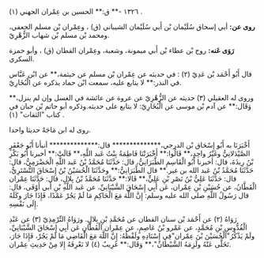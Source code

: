 ١٣٢٦ -** ق:** الحسين بن عِمْران الجهني (١) .

**روى عن:** أبي إسحاق سُلَيْمان بْن أَبي سُلَيْمان الشيباني (ق) ، وعِمْران بْن مسلم الجعفي، ومحمد بْن مسلم بْن شهاب الزُّهْرِيّ.

**رَوَى عَنه:** روح بْن عطاء بْن أَبي ميمونة، وشعبة، وعِمْران القطان (ق) ، وأبو حمزة السكري.

قال أَبُو أَحْمَد بْن عَدِيّ (٢) : في حديثه عن عِمْران بْن مسلم عن خيثمة،** عن ابْن عَبَّاس في النذر:** لا يتابع عليه، سمعت ابْن حماد يذكره عن الْبُخَارِيّ.

وروى له العقيلي (٣) حديثه عن الزُّهْرِيّ عن عروة عن عائشة في الغسل وإن لم ينزل،** وَقَال:** عن آدم بْن موسى عن الْبُخَارِيّ: لا يتابع على حديثه.وذكره أبو حاتم بْن حبان في كتاب "الثقات" (١) .

روى له ابن مَاجَهْ حديثا واحدا.

أَخْبَرَنَا به أَبُو إِسْحَاق بْن الدرجي،************** قال:************** أنبأنا أَبُو جَعْفَرٍ الصَّيْدَلانِيُّ وغَيْرُ واحِدٍ،** قَالُوا:** أَخْبَرَتْنَا فَاطِمَةُ بِنْتُ عَبد اللَّهِ،** قَالَتْ:** أخبرنا أَبُو بَكْرِ بْنُ رِيذَةَ، قال: أخبرنا أَبُو الْقَاسِمِ الطَّبَرَانِيُّ، قال: حَدَّثَنَا مُحَمَّدُ بْنُ عَبد اللَّهِ الْحَضْرَمِيُّ، قال: حَدَّثَنَا مُحَمَّدُ بْنُ عَبد الله بن غير.** قال الطَّبَرَانِيُّ:** وحَدَّثَنَا الْحُسَيْنُ بْنُ إِسْحَاقَ التُّسْتَرِيُّ، قال: حَدَّثَنَا عَلِيُّ بْنُ نَصْرِ بْنِ عَلِيٍّ،** قَالا:** حَدَّثَنَا مُحَمَّدُ بْنُ بِلالٍ، قال: حَدَّثَنَا عِمْران الْقَطَّانُ، عن حُسَيْنِ بْنِ عِمْران، عَن أَبِي إِسْحَاقَ الشَّيْبَانِيِّ، عن عَبد اللَّهِ بْنِ أَبي أَوْفَى، قال: قال رَسُولُ اللَّهِ صلى الله عليه وسلم: إِنَّ اللَّهَ مَعَ الْحَاكِمِ مَا لَمْ يَجُرْ عَمْدًا، فَإِذَا جَارَ وكَلَهُ إِلَى نَفْسِهِ.

رَوَاهُ (٢) عن أَحْمَد بْن سنان القطان عن مُحَمَّدِ بْنِ بِلالٍ. ورَوَاهُ التِّرْمِذِيّ (٣) عن عَبْدِ الْقُدُّوسِ بْنِ مُحَمَّدٍ، عن عَمْرو بْنُ عَاصِمٍ، عن عِمْران الْقَطَّانِ عَن أَبِي إِسْحَاقَ الشَّيْبَانِيِّ، ولَمْ يَذْكُرُ"الْحُسَيْنَ بْنَ عِمْران"فِي إِسْنَادِهِ ولَفْظُهُ: إِنَّ اللَّهَ مَعَ الْقَاضِي مَا لَمْ يَجُرْ، فَإِذَا جَارَ، تَخَلَّى عَنْهُ ولَزِمَهُ الشَّيْطَانُ"،** وَقَال:** غَرِيبٌ (٤) لا نَعْرِفَهُ إِلا مِنْ حَدِيثِ عِمْران.